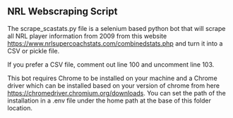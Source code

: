 ## NRL Webscraping Script

The scrape_scastats.py file is a selenium based python bot that will scrape all NRL player information from 2009 from this website https://www.nrlsupercoachstats.com/combinedstats.php and turn it into a CSV or pickle file.

If you prefer a CSV file, comment out line 100 and uncomment line 103.

This bot requires Chrome to be installed on your machine and a Chrome driver which can be installed based on your version of chrome from here https://chromedriver.chromium.org/downloads. You can set the path of the installation in a .env file under the home path at the base of this folder location.

